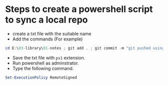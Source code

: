 # Steps to create a powershell script to sync a local repo

- create a txt file with the suitable name
- Add the commands (For example)

```ps1
cd E:\03-library\01-notes ; git add . ; git commit -m "git pushed using script at $((Get-Date).ToString())" ; git push -u origin main ;
```

- Save the txt file with `ps1` extension.
- Run powershell as adminstrator.
- Type the following command.

```ps1
Set-ExecutionPolicy RemoteSigned
```
